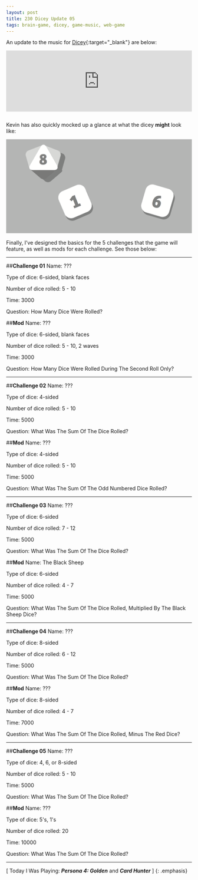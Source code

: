 ```yaml
---
layout: post
title: 230 Dicey Update 05
tags: brain-game, dicey, game-music, web-game
---
```

An update to the music for [Dicey](http://sandcastle.co/dicey){:target="_blank"} are below:

<iframe width="100%" height="166" scrolling="no" frameborder="no" style="margin-bottom:10px;" src="https://w.soundcloud.com/player/?url=https%3A//api.soundcloud.com/tracks/219899133&amp;color=00aabb&amp;auto_play=false&amp;hide_related=false&amp;show_comments=true&amp;show_user=true&amp;show_reposts=false"></iframe>

Kevin has also quickly mocked up a glance at what the dicey **might** look like:

![diceyUI05](/img/games/230_Dicey_Update_05.png "Dicey Update 05")

Finally, I’ve designed the basics for the 5 challenges that the game will feature, as well as mods for each challenge.  See those below:

---

##**Challenge 01**
Name: ???

Type of dice: 6-sided, blank faces

Number of dice rolled: 5 - 10

Time: 3000

Question: How Many Dice Were Rolled?

##**Mod**
Name: ???

Type of dice: 6-sided, blank faces

Number of dice rolled: 5 - 10, 2 waves

Time: 3000

Question: How Many Dice Were Rolled During The Second Roll Only?

---

##**Challenge 02**
Name: ???

Type of dice: 4-sided 

Number of dice rolled: 5 - 10

Time: 5000

Question: What Was The Sum Of The Dice Rolled?

##**Mod**
Name: ???

Type of dice: 4-sided

Number of dice rolled: 5 - 10

Time: 5000

Question: What Was The Sum Of The Odd Numbered Dice Rolled?

---

##**Challenge 03**
Name: ???

Type of dice: 6-sided 

Number of dice rolled: 7 - 12

Time: 5000

Question: What Was The Sum Of The Dice Rolled?

##**Mod**
Name: The Black Sheep

Type of dice: 6-sided 

Number of dice rolled: 4 - 7

Time: 5000

Question: What Was The Sum Of The Dice Rolled, Multiplied By The Black Sheep Dice?

---

##**Challenge 04**
Name: ???

Type of dice: 8-sided 

Number of dice rolled: 6 - 12

Time: 5000

Question: What Was The Sum Of The Dice Rolled?

##**Mod**
Name: ???

Type of dice: 8-sided 

Number of dice rolled: 4 - 7

Time: 7000

Question: What Was The Sum Of The Dice Rolled, Minus The Red Dice?

---

##**Challenge 05**
Name: ???

Type of dice: 4, 6, or 8-sided 

Number of dice rolled: 5 - 10

Time: 5000

Question: What Was The Sum Of The Dice Rolled?

##**Mod**
Name: ???

Type of dice: 5's, 1's

Number of dice rolled: 20

Time: 10000

Question: What Was The Sum Of The Dice Rolled?

---

[ Today I Was Playing: ***Persona 4: Golden*** and ***Card Hunter*** ]
{: .emphasis}


